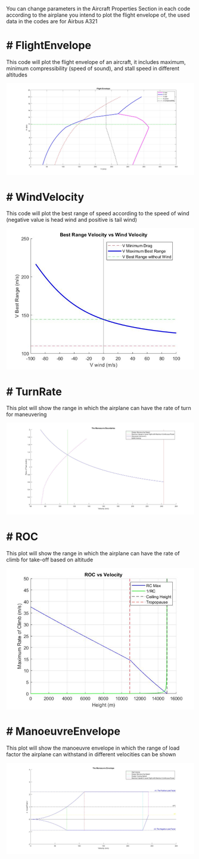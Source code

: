 <p>You can change parameters in the Aircraft Properties Section in each code according to the airplane you intend to plot the flight envelope of, the used data in the codes are for Airbus A321</p>
<h1># FlightEnvelope</h1>
<p>This code will plot the flight envelope of an aircraft, it includes maximum, minimum compressibility (speed of sound), and stall speed in different altitudes</p>
<img src="Flight Envelope.jpg" alt="Flight Envelope">

<h1># WindVelocity</h1>
<p>This code will plot the best range of speed according to the speed of wind (negative value is head wind and positive is tail wind)</p>
<img src="Wind.jpg" alt="Wind Velocity Plot">

<h1># TurnRate</h1>
<p>This plot will show the range in which the airplane can have the rate of turn for maneuvering</p>
<img src="(Turn Rate) Manoeuvre Boundaries.jpg" alt="(Turn Rate) Manoeuvre Boundaries">

<h1># ROC</h1>
<p>This plot will show the range in which the airplane can have the rate of climb for take-off based on altitude</p>
<img src="ROC.jpg" alt="ROC Plot">

<h1># ManoeuvreEnvelope</h1>
<p>This plot will show the manoeuvre envelope in which the range of load factor the airplane can withstand in different velocities can be shown</p>
<img src="Manoeuvre Envelope.jpg" alt="Manoeuvre Envelope">
